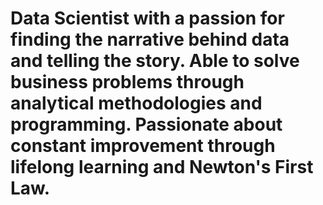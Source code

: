 # Data Scientist with a passion for finding the narrative behind data and telling the story. Able to solve business problems through analytical methodologies and programming. Passionate about constant improvement through lifelong learning and Newton's First Law.
